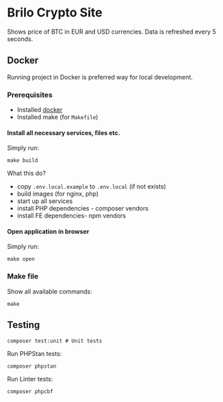 # Brilo Crypto Site

Shows price of BTC in EUR and USD currencies. Data is refreshed every 5 seconds.

## Docker

Running project in Docker is preferred way for local development.

### Prerequisites

- Installed [docker](https://www.docker.com/products/docker-desktop/)
- Installed make (for `Makefile`)

#### Install all necessary services, files etc.

Simply run:

```shell
make build
```

What this do?

- copy `.env.local.example` to `.env.local` (if not exists)
- build images (for nginx, php)
- start up all services
- install PHP dependencies - composer vendors
- install FE dependencies- npm vendors

#### Open application in browser

Simply run:

```shell
make open
```

### Make file

Show all available commands:

```shell
make
```
## Testing

```shell
composer test:unit # Unit tests
```

Run PHPStan tests:

```shell
composer phpstan
```

Run Linter tests:

```shell
composer phpcbf
```
